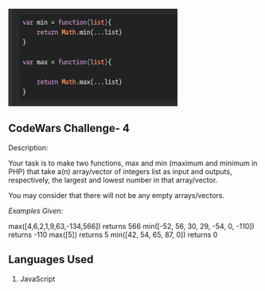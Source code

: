 ![.:Find Maximum and Minimum Values of a List.:.](codeWars4.png)

## CodeWars Challenge- 4

Description:

Your task is to make two functions, max and min (maximum and minimum in PHP) that take a(n) array/vector of integers list as input and outputs, respectively, the largest and lowest number in that array/vector.

You may consider that there will not be any empty arrays/vectors.


*Examples Given:*

max([4,6,2,1,9,63,-134,566]) returns 566
min([-52, 56, 30, 29, -54, 0, -110]) returns -110
max([5]) returns 5
min([42, 54, 65, 87, 0]) returns 0

## Languages Used

1. JavaScript
